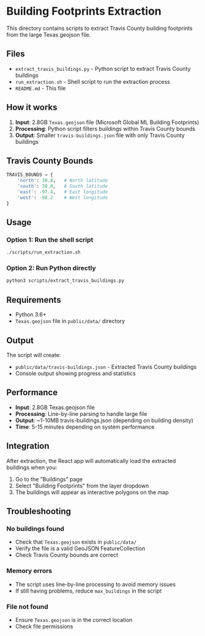 # Building Footprints Extraction

This directory contains scripts to extract Travis County building footprints from the large Texas.geojson file.

## Files

- `extract_travis_buildings.py` - Python script to extract Travis County buildings
- `run_extraction.sh` - Shell script to run the extraction process
- `README.md` - This file

## How it works

1. **Input**: 2.8GB `Texas.geojson` file (Microsoft Global ML Building Footprints)
2. **Processing**: Python script filters buildings within Travis County bounds
3. **Output**: Smaller `travis-buildings.json` file with only Travis County buildings

## Travis County Bounds

```python
TRAVIS_BOUNDS = {
    'north': 30.8,   # North latitude
    'south': 30.0,   # South latitude  
    'east': -97.4,   # East longitude
    'west': -98.2    # West longitude
}
```

## Usage

### Option 1: Run the shell script
```bash
./scripts/run_extraction.sh
```

### Option 2: Run Python directly
```bash
python3 scripts/extract_travis_buildings.py
```

## Requirements

- Python 3.6+
- `Texas.geojson` file in `public/data/` directory

## Output

The script will create:
- `public/data/travis-buildings.json` - Extracted Travis County buildings
- Console output showing progress and statistics

## Performance

- **Input**: 2.8GB Texas.geojson file
- **Processing**: Line-by-line parsing to handle large file
- **Output**: ~1-10MB travis-buildings.json (depending on building density)
- **Time**: 5-15 minutes depending on system performance

## Integration

After extraction, the React app will automatically load the extracted buildings when you:
1. Go to the "Buildings" page
2. Select "Building Footprints" from the layer dropdown
3. The buildings will appear as interactive polygons on the map

## Troubleshooting

### No buildings found
- Check that `Texas.geojson` exists in `public/data/`
- Verify the file is a valid GeoJSON FeatureCollection
- Check Travis County bounds are correct

### Memory errors
- The script uses line-by-line processing to avoid memory issues
- If still having problems, reduce `max_buildings` in the script

### File not found
- Ensure `Texas.geojson` is in the correct location
- Check file permissions 